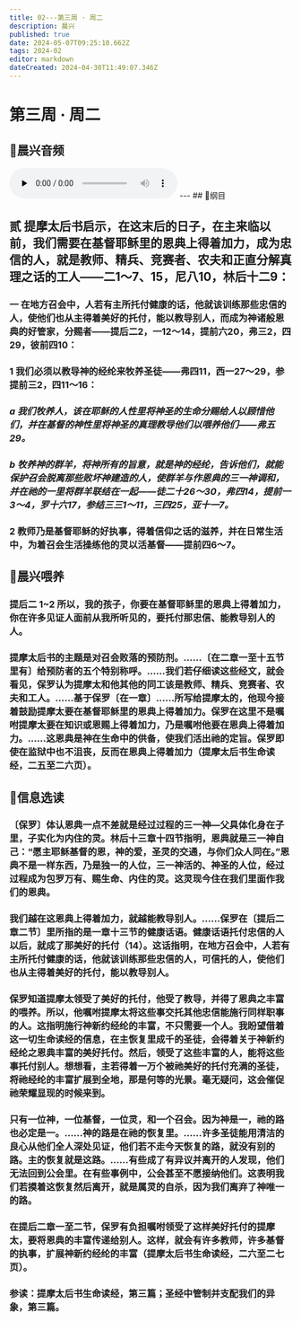 ```yaml
---
title: 02---第三周 · 周二
description: 晨兴
published: true
date: 2024-05-07T09:25:10.662Z
tags: 2024-02
editor: markdown
dateCreated: 2024-04-30T11:49:07.346Z
---
```


# 第三周 · 周二
## 🎵晨兴音频
<audio id="audio" controls="" preload="none">
      <source id="mp3" src="/2024-02/week3/week3day2.mp3">
</audio>
---
## 📖纲目

## 贰   提摩太后书启示，在这末后的日子，在主来临以前，我们需要在基督耶稣里的恩典上得着加力，成为忠信的人，就是教师、精兵、竞赛者、农夫和正直分解真理之话的工人——二1～7、15，尼八10，林后十二9：

### 一   在地方召会中，人若有主所托付健康的话，他就该训练那些忠信的人，使他们也从主得着美好的托付，能以教导别人，而成为神诸般恩典的好管家，分赐者——提后二2，一12～14，提前六20，弗三2，四29，彼前四10：

### 1   我们必须以教导神的经纶来牧养圣徒——弗四11，西一27～29，参提前三2，四11～16：

### *a   我们牧养人，该在耶稣的人性里将神圣的生命分赐给人以顾惜他们，并在基督的神性里将神圣的真理教导他们以喂养他们——弗五29。*

### *b   牧养神的群羊，将神所有的旨意，就是神的经纶，告诉他们，就能保护召会脱离那些败坏神建造的人，使群羊与作恩典的三一神调和，并在祂的一里将群羊联结在一起——徒二十26～30，弗四14，提前一3～4，罗十六17，参结三三1～11，三四25，亚十一7。*

### 2   教师乃是基督耶稣的好执事，得着信仰之话的滋养，并在日常生活中，为着召会生活操练他的灵以活基督——提前四6～7。

## 📖晨兴喂养

### 提后二 1~2    所以，我的孩子，你要在基督耶稣里的恩典上得着加力，你在许多见证人面前从我所听见的，要托付那忠信、能教导别人的人。

### 提摩太后书的主题是对召会败落的预防剂。……〔在二章一至十五节里有〕给预防者的五个特别称呼。……我们若仔细读这些经文，就会看见，保罗认为提摩太和他其他的同工该是教师、精兵、竞赛者、农夫和工人。……基于保罗〔在一章〕……所写给提摩太的，他现今接着鼓励提摩太要在基督耶稣里的恩典上得着加力。保罗在这里不是嘱咐提摩太要在知识或恩赐上得着加力，乃是嘱咐他要在恩典上得着加力。……这恩典是神在生命中的供备，使我们活出祂的定旨。保罗即使在监狱中也不沮丧，反而在恩典上得着加力（提摩太后书生命读经，二五至二六页）。

## 📖信息选读

### 〔保罗〕体认恩典一点不差就是经过过程的三一神—父具体化身在子里，子实化为内住的灵。林后十三章十四节指明，恩典就是三一神自己：“愿主耶稣基督的恩，神的爱，圣灵的交通，与你们众人同在。”恩典不是一样东西，乃是独一的人位，三一神活的、神圣的人位，经过过程成为包罗万有、赐生命、内住的灵。这灵现今住在我们里面作我们的恩典。

### 我们越在这恩典上得着加力，就越能教导别人。……保罗在〔提后二章二节〕里所指的是一章十三节的健康话语。健康话语托付忠信的人以后，就成了那美好的托付（14）。这话指明，在地方召会中，人若有主所托付健康的话，他就该训练那些忠信的人，可信托的人，使他们也从主得着美好的托付，能以教导别人。

### 保罗知道提摩太领受了美好的托付，他受了教导，并得了恩典之丰富的喂养。所以，他嘱咐提摩太将这些事交托其他忠信能施行同样职事的人。这指明施行神新约经纶的丰富，不只需要一个人。我盼望借着这一切生命读经的信息，在主恢复里成千的圣徒，会得着关于神新约经纶之恩典丰富的美好托付。然后，领受了这些丰富的人，能将这些事托付别人。想想看，主若得着一万个被祂美好的托付充满的圣徒，将祂经纶的丰富扩展到全地，那是何等的光景。毫无疑问，这会催促祂荣耀显现的时候来到。

### 只有一位神，一位基督，一位灵，和一个召会。因为神是一，祂的路也必定是一。……神的路是在祂的恢复里。……许多圣徒能用清洁的良心从他们全人深处见证，他们若不走今天恢复的路，就没有别的路。主的恢复就是这路。……有些成了有异议并离开的人发现，他们无法回到公会里。在有些事例中，公会甚至不愿接纳他们。这表明我们若摸着这恢复然后离开，就是属灵的自杀，因为我们离弃了神唯一的路。

### 在提后二章一至二节，保罗有负担嘱咐领受了这样美好托付的提摩太，要将恩典的丰富传递给别人。这样，就会有许多教师，许多基督的执事，扩展神新约经纶的丰富（提摩太后书生命读经，二六至二七页）。

### 参读：提摩太后书生命读经，第三篇；圣经中管制并支配我们的异象，第三篇。
<!-- Google tag (gtag.js) -->
<script async src="https://www.googletagmanager.com/gtag/js?id=G-1P8709Z16T"></script>
<script>
  window.dataLayer = window.dataLayer || [];
  function gtag(){dataLayer.push(arguments);}
  gtag('js', new Date());

  gtag('config', 'G-1P8709Z16T');
</script>